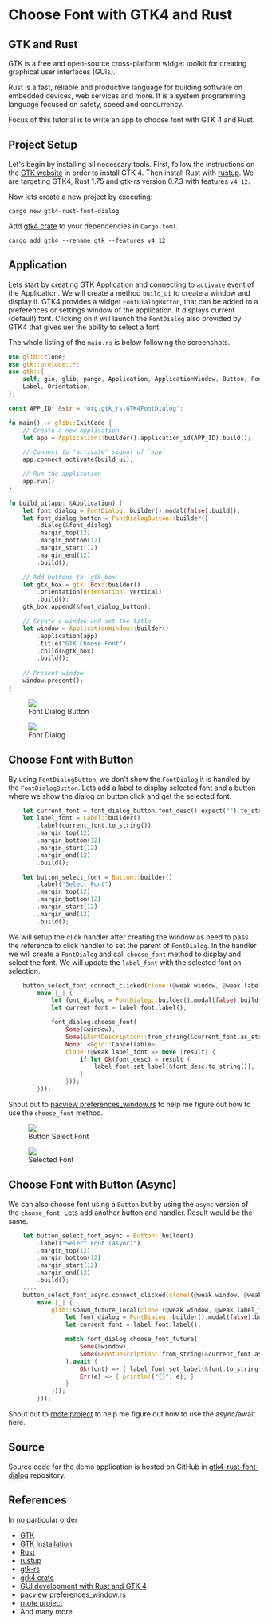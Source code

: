 # Choose Font with GTK4 and Rust

## GTK and Rust
GTK is a free and open-source cross-platform widget toolkit for creating graphical user interfaces (GUIs).

Rust is a fast, reliable and productive language for building software on embedded devices, web services and more. It is a system programming language focused on safety, speed and concurrency.

Focus of this tutorial is to write an app to choose font with GTK 4 and Rust.

## Project Setup
Let's begin by installing all necessary tools. First, follow the instructions on the [GTK website](https://www.gtk.org/docs/installations/) in order to install GTK 4. Then install Rust with [rustup](https://rustup.rs/). We are targeting GTK4, Rust 1.75 and gtk-rs version 0.7.3 with features `v4_12`.

Now lets create a new project by executing:
```
cargo new gtk4-rust-font-dialog
```

Add [gtk4 crate]() to your dependencies in `Cargo.toml`. 
```
cargo add gtk4 --rename gtk --features v4_12
```

## Application
Lets start by creating GTK Application and connecting to `activate` event of the Application. We will create a method `build_ui` to create a window and display it. GTK4 provides a widget `FontDialogButton`, that can be added to a preferences or settings window of the application. It displays current (default) font. Clicking on it will launch the `FontDialog` also provided by GTK4 that gives uer the ability to select a font.

The whole listing of the `main.rs` is below following the screenshots.

```rust
use glib::clone;
use gtk::prelude::*;
use gtk::{
    self, gio, glib, pango, Application, ApplicationWindow, Button, FontDialog, FontDialogButton,
    Label, Orientation,
};

const APP_ID: &str = "org.gtk_rs.GTK4FontDialog";

fn main() -> glib::ExitCode {
    // Create a new application
    let app = Application::builder().application_id(APP_ID).build();

    // Connect to "activate" signal of `app`
    app.connect_activate(build_ui);

    // Run the application
    app.run()
}

fn build_ui(app: &Application) {
    let font_dialog = FontDialog::builder().modal(false).build();
    let font_dialog_button = FontDialogButton::builder()
        .dialog(&font_dialog)
        .margin_top(12)
        .margin_bottom(12)
        .margin_start(12)
        .margin_end(12)
        .build();

    // Add buttons to `gtk_box`
    let gtk_box = gtk::Box::builder()
        .orientation(Orientation::Vertical)
        .build();
    gtk_box.append(&font_dialog_button);

    // Create a window and set the title
    let window = ApplicationWindow::builder()
        .application(app)
        .title("GTK Choose Font")
        .child(&gtk_box)
        .build();
        
    // Present window
    window.present();
}
```
<figure>
  <a href="images/01-font-dialog-button.png"><img src="images/01-font-dialog-button.png"></a>
  <figcaption>Font Dialog Button</figcaption>
</figure>

<figure>
  <a href="images/02-font-dialog.png"><img src="images/02-font-dialog.png"></a>
  <figcaption>Font Dialog</figcaption>
</figure>

## Choose Font with Button
By using `FontDialogButton`, we don't show the `FontDialog` it is handled by the `FontDialogButton`. Lets add a label to display selected font and a button where we show the dialog on button click and get the selected font.
```rust
    let current_font = font_dialog_button.font_desc().expect("").to_string();
    let label_font = Label::builder()
        .label(current_font.to_string())
        .margin_top(12)
        .margin_bottom(12)
        .margin_start(12)
        .margin_end(12)
        .build();

    let button_select_font = Button::builder()
        .label("Select Font")
        .margin_top(12)
        .margin_bottom(12)
        .margin_start(12)
        .margin_end(12)
        .build();
```

We will setup the click handler after creating the window as need to pass the reference to click handler to set the parent of `FontDialog`. In the handler we will create a `FontDialog` and call `choose_font` method to display and select the font. We will update the `label_font` with the selected font on selection.
```rust
    button_select_font.connect_clicked(clone!(@weak window, @weak label_font =>
        move |_| {
            let font_dialog = FontDialog::builder().modal(false).build();
            let current_font = label_font.label();

            font_dialog.choose_font(
                Some(&window),
                Some(&FontDescription::from_string(&current_font.as_str())),
                None::<&gio::Cancellable>,
                clone!(@weak label_font => move |result| {
                    if let Ok(font_desc) = result {
                        label_font.set_label(&font_desc.to_string());
                    }
                }));
        }));
```
Shout out to [pacview preferences_window.rs](https://github.com/drakkar1969/pacview/blob/master/src/preferences_window.rs#L208) to help me figure out how to use the `choose_font` method.

<figure>
  <a href="images/03-button-select-font.png"><img src="images/03-button-select-font.png"></a>
  <figcaption>Button Select Font</figcaption>
</figure>

<figure>
  <a href="images/04-selected-font.png"><img src="images/04-selected-font.png"></a>
  <figcaption>Selected Font</figcaption>
</figure>

## Choose Font with Button (Async)
We can also choose font using a `Button` but by using the `async` version of the `choose_font`. Lets add another button and handler. Result would be the same.

```rust
    let button_select_font_async = Button::builder()
        .label("Select Font (async)")
        .margin_top(12)
        .margin_bottom(12)
        .margin_start(12)
        .margin_end(12)
        .build();
    ....
    button_select_font_async.connect_clicked(clone!(@weak window, @weak label_font =>
        move |_| {
            glib::spawn_future_local(clone!(@weak window, @weak label_font => async move {
                let font_dialog = FontDialog::builder().modal(false).build();
                let current_font = label_font.label();

                match font_dialog.choose_font_future(
                    Some(&window),
                    Some(&FontDescription::from_string(&current_font.as_str())),
                ).await {
                    Ok(font) => { label_font.set_label(&font.to_string()); }
                    Err(e) => { println!("{}", e); }
                }
            }));
        }));
```
Shout out to [rnote project](https://github.com/flxzt/rnote/blob/main/crates/rnote-ui/src/penssidebar/typewriterpage.rs#L124) to help me figure out how to use the async/await here.

## Source
Source code for the demo application is hosted on GitHub in [gtk4-rust-font-dialog](https://github.com/kashif-code-samples/gtk4-rust-font-dialog) repository.

## References
In no particular order
* [GTK](https://www.gtk.org/)
* [GTK Installation](https://www.gtk.org/docs/installations/)
* [Rust](https://www.rust-lang.org/)
* [rustup](https://rustup.rs/)
* [gtk-rs](https://gtk-rs.org/)
* [grk4 crate](https://crates.io/crates/gtk4)
* [GUI development with Rust and GTK 4](https://gtk-rs.org/gtk4-rs/stable/latest/book/)
* [pacview preferences_window.rs](https://github.com/drakkar1969/pacview/blob/master/src/preferences_window.rs#L208)
* [rnote project](https://github.com/flxzt/rnote/blob/main/crates/rnote-ui/src/penssidebar/typewriterpage.rs#L124)
* And many more